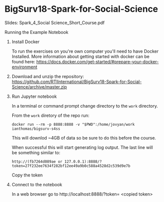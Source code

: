 # BigSurv18-Spark-for-Social-Science

Slides: Spark_4_Social Science_Short_Course.pdf

Running the Example Notebook

1. Install Docker

   To run the exercises on you're own computer you'll need to have Docker Installed. More information about getting started with docker can be found here:  https://docs.docker.com/get-started/#prepare-your-docker-environment

2. Download and unzip the repository: https://github.com/RTIInternational/BigSurv18-Spark-for-Social-Science/archive/master.zip

3. Run Jupyter notebook

   In a terminal or command prompt change directory to the `work` directory.

   From the `work` diretory of the repo run: 

   ```docker run --rm -p 8888:8888 -v "$PWD":/home/jovyan/work ianthomas/bigsurv-s4ss```

   This will downlod ~4GB of data so be sure to do this before the course.

   When successful this will start generating log output. The last line will be something similar to: 

   `http://(fb7264d089ae or 127.0.0.1):8888/?token=27f232ee7634f282bf12ee49a9b0c588a4528d2c539d9e7b`

   Copy the token 

3. Connect to the notebook 

    In a web browser go to http://localhost:8888/?token= \<copied token\> 




